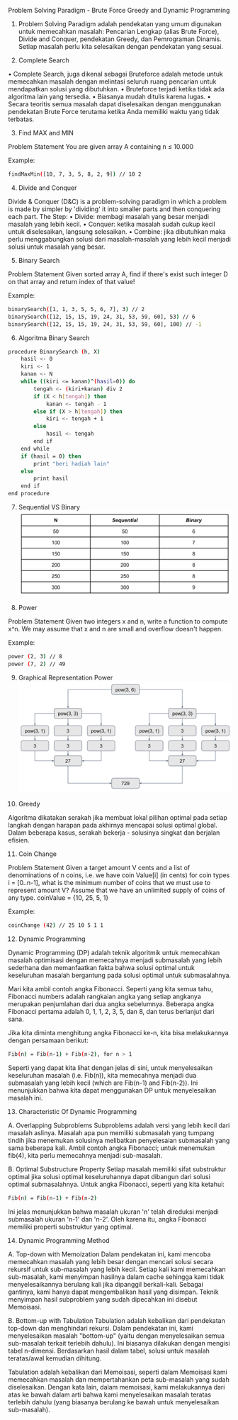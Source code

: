Problem Solving Paradigm - Brute Force Greedy and Dynamic Programming

1. Problem Solving Paradigm adalah pendekatan yang umum digunakan untuk memecahkan masalah: Pencarian Lengkap (alias Brute Force), Divide and Conquer, pendekatan Greedy, dan Pemrograman Dinamis. Setiap masalah perlu kita selesaikan dengan pendekatan yang sesuai.

2. Complete Search 

• Complete Search, juga dikenal sebagai Bruteforce adalah metode untuk memecahkan masalah dengan melintasi seluruh ruang pencarian untuk mendapatkan solusi yang dibutuhkan.
• Bruteforce terjadi ketika tidak ada algoritma lain yang tersedia.
• Biasanya mudah ditulis karena lugas.
• Secara teoritis semua masalah dapat diselesaikan dengan menggunakan pendekatan Brute Force terutama ketika Anda memiliki waktu yang tidak terbatas.

3. Find MAX and MIN

Problem Statement
You are given array A containing n ≤ 10.000

Example:

```sh
findMaxMin([10, 7, 3, 5, 8, 2, 9]) // 10 2
```

4. Divide and Conquer

Divide & Conquer (D&C) is a problem-solving paradigm in which a problem is made by simpler by 'dividing' it into smaller parts and then conquering each part. The Step:
• Divide: membagi masalah yang besar menjadi masalah yang lebih kecil.
• Conquer: ketika masalah sudah cukup kecil untuk diselesaikan, langsung selesaikan.
• Combine: jika dibutuhkan maka perlu menggabungkan solusi dari masalah-masalah yang lebih kecil menjadi solusi untuk masalah yang besar.

5. Binary Search

Problem Statement
Given sorted array A, find if there's exist such integer D on that array and return index of that value!

Example:

```sh
binarySearch([1, 1, 3, 5, 5, 6, 7], 3) // 2
binarySearch([12, 15, 15, 19, 24, 31, 53, 59, 60], 53) // 6 
binarySearch([12, 15, 15, 19, 24, 31, 53, 59, 60], 100) // -1
```

6. Algoritma Binary Search

```sh
procedure BinarySearch (h, X)
    hasil <- 0
    kiri <- 1
    kanan <- N
    while ((kiri <= kanan)^(hasil=0)) do 
        tengah <- (kiri+kanan) div 2
        if (X < h[tengah]) then
            kanan <- tengah - 1 
        else if (X > h[tengah]) then 
            kiri <- tengah + 1
        else
            hasil <- tengah
        end if
    end while
    if (hasil = 0) then
        print "beri hadiah lain"
    else
        print hasil
    end if
end procedure
```

7. Sequential VS Binary
![Img 1](Screeshoots/Sequential%20VS%20Binary.png)

8. Power

Problem Statement
Given two integers x and n, write a function to compute x^n. We may assume that x and n are small and overflow doesn't happen.

Example:

```sh
power (2, 3) // 8
power (7, 2) // 49
```

9. Graphical Representation Power
![Img 2](Screeshoots/Graphical%20Representation%20Power.png)

10. Greedy

Algoritma dikatakan serakah jika membuat lokal pilihan optimal pada setiap langkah dengan harapan pada akhirnya mencapai solusi optimal global. Dalam beberapa kasus, serakah bekerja - solusinya singkat dan berjalan efisien.

11. Coin Change

Problem Statement
Given a target amount V cents and a list of denominations of n coins, i.e. we have coin Value[i] (in cents) for coin types i = [0..n-1], what is the minimum number of coins that we must use to represent amount V? Assume that we have an unlimited supply of coins of any type. coinValue = {10, 25, 5, 1}

Example:

```sh
coinChange (42) // 25 10 5 1 1
```

12. Dynamic Programming

Dynamic Programming (DP) adalah teknik algoritmik untuk memecahkan masalah optimisasi dengan memecahnya menjadi submasalah yang lebih sederhana dan memanfaatkan fakta bahwa solusi optimal untuk keseluruhan masalah bergantung pada solusi optimal untuk submasalahnya.

Mari kita ambil contoh angka Fibonacci. Seperti yang kita semua tahu, Fibonacci numbers adalah rangkaian angka yang setiap angkanya merupakan penjumlahan dari dua angka sebelumnya. Beberapa angka Fibonacci pertama adalah 0, 1, 1, 2, 3, 5, dan 8, dan terus berlanjut dari sana.

Jika kita diminta menghitung angka Fibonacci ke-n, kita bisa melakukannya
dengan persamaan berikut:

```sh
Fib(n) = Fib(n-1) + Fib(n-2), for n > 1
```

Seperti yang dapat kita lihat dengan jelas di sini, untuk menyelesaikan keseluruhan masalah (i.e. Fib(n)), kita memecahnya menjadi dua submasalah yang lebih kecil (which are Fib(n-1) and Fib(n-2)). Ini menunjukkan bahwa kita dapat menggunakan DP untuk menyelesaikan masalah ini.

13. Characteristic Of Dynamic Programming

A. Overlapping Subproblems
Subproblems adalah versi yang lebih kecil dari masalah aslinya. Masalah apa pun memiliki submasalah yang tumpang tindih jika menemukan solusinya melibatkan penyelesaian submasalah yang sama beberapa kali. Ambil contoh angka Fibonacci; untuk menemukan fib(4), kita perlu memecahnya menjadi sub-masalah.

B. Optimal Substructure Property
Setiap masalah memiliki sifat substruktur optimal jika solusi optimal keseluruhannya dapat dibangun dari solusi optimal submasalahnya. Untuk angka Fibonacci, seperti yang kita ketahui:

```sh
Fib(n) = Fib(n-1) + Fib(n-2)
```

Ini jelas menunjukkan bahwa masalah ukuran 'n' telah direduksi menjadi submasalah ukuran 'n-1' dan 'n-2'. Oleh karena itu, angka Fibonacci memiliki properti substruktur yang optimal.

14. Dynamic Programming Method

A. Top-down with Memoization
Dalam pendekatan ini, kami mencoba memecahkan masalah yang lebih besar dengan mencari solusi secara rekursif untuk sub-masalah yang lebih kecil. Setiap kali kami memecahkan sub-masalah, kami menyimpan hasilnya dalam cache sehingga kami tidak menyelesaikannya berulang kali jika dipanggil berkali-kali. Sebagai gantinya, kami hanya dapat mengembalikan hasil yang disimpan. Teknik menyimpan hasil subproblem yang sudah dipecahkan ini disebut Memoisasi.

B. Bottom-up with Tabulation
Tabulation adalah kebalikan dari pendekatan top-down dan menghindari rekursi. Dalam pendekatan ini, kami menyelesaikan masalah "bottom-up" (yaitu dengan menyelesaikan semua sub-masalah terkait terlebih dahulu). Ini biasanya dilakukan dengan mengisi tabel n-dimensi. Berdasarkan hasil dalam tabel, solusi untuk masalah teratas/awal kemudian dihitung.

Tabulation adalah kebalikan dari Memoisasi, seperti dalam Memoisasi kami memecahkan masalah dan mempertahankan peta sub-masalah yang sudah diselesaikan. Dengan kata lain, dalam memoisasi, kami melakukannya dari atas ke bawah dalam arti bahwa kami menyelesaikan masalah teratas terlebih dahulu (yang biasanya berulang ke bawah untuk menyelesaikan sub-masalah).